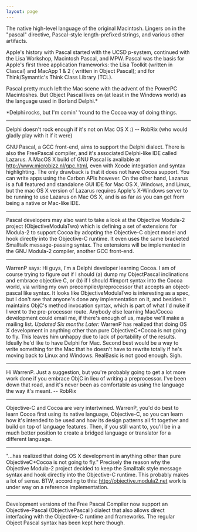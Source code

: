 ```yaml
---
layout: page
---
```




The native high-level language of the original Macintosh. Lingers on in the "pascal" directive, Pascal-style length-prefixed strings, and various other artifacts.

Apple's history with Pascal started with the UCSD p-system, continued with the Lisa Workshop, Macintosh Pascal, and MPW. Pascal was the basis for Apple's first three application frameworks: the Lisa Toolkit (written in Clascal) and MacApp 1 & 2 ( written in Object Pascal); and for Think/Symantic's Think Class Library (TCL).

Pascal pretty much left the Mac scene with the advent of the PowerPC Macintoshes. But Object Pascal lives on (at least in the Windows world) as the language used in Borland Delphi.*

*Delphi rocks, but I'm comin' 'round to the Cocoa way of doing things.

----

Delphi doesn't rock enough if it's not on Mac OS X :) -- RobRix (who would gladly play with it if it were)

GNU Pascal, a GCC front-end, aims to support the Delphi dialect. There is also the FreePascal compiler, and it's associated Delphi-like IDE called Lazarus.  A MacOS X build of GNU Pascal is available at http://www.microbizz.nl/gpc.html, even with Xcode integration and syntax highlighting. The only drawback is that it does not have Cocoa support. You can write apps using the Carbon APIs however.  On the other hand, Lazarus is a full featured and standalone GUI IDE for Mac OS X, Windows, and Linux, but the mac OS X version of Lazarus requires Apple's X-Windows server to be running to use Lazarus on Mac OS X, and is as far as you can get from being a native or Mac-like IDE. 

----

Pascal developers may also want to take a look at the Objective Modula-2 project (ObjectiveModulaTwo) which is defining a set of extensions for Modula-2 to support Cocoa by adopting the Objective-C object model and hook directly into the Objective-C runtime. It even uses the same bracketed Smalltalk message-passing syntax. The extensions will be implemented in the GNU Modula-2 compiler, another GCC front-end.

----

WarrenP says:  Hi guys, I'm a Delphi developer learning Cocoa.  I am of course trying to figure out if I should (a) dump my ObjectPascal inclinations and embrace objective C, or (b) if I should #import<delphi> syntax into the Cocoa world, via writing my own precompiler/preprocessor that accepts an object-pascal like syntax.  It looks like ObjectiveModulaTwo is interesting as a spec, but I don't see that anyone's done any implementation on it, and besides it maintains ObjC's method invocation syntax, which is part of what I'd nuke if I went to the pre-processor route. Anybody else learning Mac/Cocoa development could email me, if there's enough of us, maybe we'll make a mailing list.  *Updated Six months Later:* WarrenP has realized that doing OS X development in anything other than pure ObjectiveC+Cocoa is not going to fly.  This leaves him unhappy due to lack of portability of the results. Ideally he'd like to have Delphi for Mac.  Second best would be a way to write something for the Mac that he doesn't have to rewrite totally if he's moving back to Linux and Windows. RealBasic is not good enough.  Sigh.

----

Hi WarrenP. Just a suggestion, but you're probably going to get a lot more work done if you embrace ObjC in lieu of writing a preprocessor. I've been down that road, and it's never been as comfortable as using the language the way it's meant. -- RobRix

----

Objective-C and Cocoa are very intertwined.  WarrenP, you'd do best to learn Cocoa first using its native language, Objective-C, so you can learn how it's intended to be used and how its design patterns all fit together and build on top of language features.  Then, if you still want to, you'll be in a much better position to create a bridged language or translator for a different language.

----

"...has realized that doing OS X development in anything other than pure ObjectiveC+Cocoa is not going to fly." Precisely the reason why the Objective Modula-2 project decided to keep the Smalltalk style message syntax and hook directly into the Objective-C runtime. This probably makes a lot of sense. BTW, according to this: http://objective.modula2.net work is under way on a reference implementation.

----

Development versions of the Free Pascal Compiler now support an Objective-Pascal (ObjectivePascal ) dialect that also allows direct interfacing with the Objective-C runtime and frameworks. The regular Object Pascal syntax has been kept here though.
